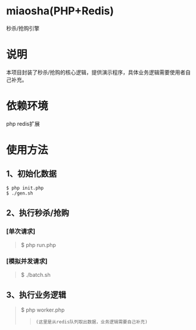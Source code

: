 # miaosha(PHP+Redis<watch>)
秒杀/抢购引擎

# 说明
本项目封装了秒杀/抢购的核心逻辑，提供演示程序，具体业务逻辑需要使用者自己补充。

# 依赖环境
php redis扩展

# 使用方法
## 1、初始化数据  
    $ php init.php 
    $ ./gen.sh 

## 2、执行秒杀/抢购 
### [单次请求] 
> $ php run.php 

### [模拟并发请求] 
> $ ./batch.sh 

## 3、执行业务逻辑   
> $ php worker.php 
>> `(这里是从redis队列取出数据，业务逻辑需要自己补充)` 

